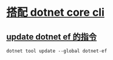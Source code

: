
# [搭配 dotnet core cli](https://docs.microsoft.com/zh-tw/ef/core/miscellaneous/cli/dotnet)


## [update dotnet ef 的指令](https://docs.microsoft.com/zh-tw/ef/core/miscellaneous/cli/dotnet#updating-the-tools)


```
dotnet tool update --global dotnet-ef
```
